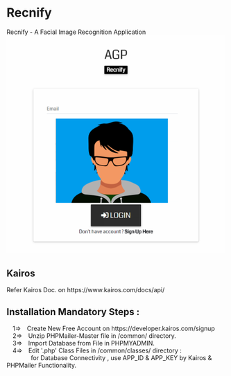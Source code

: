 # Recnify
Recnify - A Facial Image Recognition Application
![alt text](https://github.com/adi987123/Recnify/blob/master/images/git-main.jpg)
<h2>Kairos</h2>
Refer Kairos Doc. on https://www.kairos.com/docs/api/
<h2>Installation Mandatory Steps :</h2>
&emsp;1=>&emsp;Create New Free Account on https://developer.kairos.com/signup<br>
&emsp;2=>&emsp;Unzip PHPMailer-Master file in /common/ directory.<br>
&emsp;3=>&emsp;Import Database from File in PHPMYADMIN.<br>
&emsp;4=>&emsp;Edit '.php' Class Files in /common/classes/ directory :<br>
&emsp;&emsp;&emsp;&emsp;for Database Connectivity , use APP_ID & APP_KEY by Kairos & PHPMailer Functionality.
